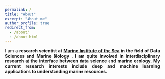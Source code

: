 ```yaml
---
permalink: /
title: "About"
excerpt: "About me"
author_profile: true
redirect_from: 
  - /about/
  - /about.html
---
```


<div style="text-align: justify">   

I am a <strong>research <strong>scientist at <a href="http://www.imarpe.gob.pe/">Marine Institute of the Sea</a></strong> in the field of  <strong>Data Sciences and Marine Biology <strong>. I am quite involved in interdisciplinary research at the interface between data science and marine ecology. My current research interests include deep and machine learning applications to understanding marine resources. 

